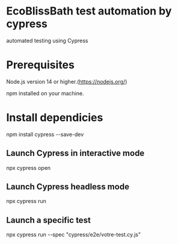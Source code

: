 # EcoBlissBath test automation by cypress 

automated testing using Cypress

# Prerequisites

Node.js version 14 or higher.(https://nodejs.org/)

npm installed on your machine.


# Install dependicies 

npm install cypress --save-dev 

## Launch Cypress in interactive mode

npx cypress open

## Launch Cypress headless mode 

npx cypress run

## Launch a specific test 

npx cypress run --spec "cypress/e2e/votre-test.cy.js"
